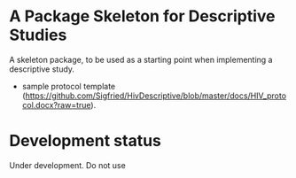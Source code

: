 # A Package Skeleton for Descriptive Studies


A skeleton package, to be used as a starting point when implementing a descriptive study.

* sample protocol template (https://github.com/Sigfried/HivDescriptive/blob/master/docs/HIV_protocol.docx?raw=true).

# Development status

Under development. Do not use

